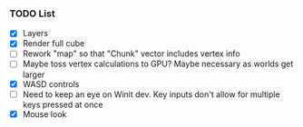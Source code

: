 ### TODO List
- [X] Layers
- [X] Render full cube
- [ ] Rework "map" so that "Chunk" vector includes vertex info 
- [ ] Maybe toss vertex calculations to GPU? Maybe necessary as worlds get larger
- [X] WASD controls
- [ ] Need to keep an eye on Winit dev. Key inputs don't allow for multiple keys pressed at once
- [X] Mouse look

